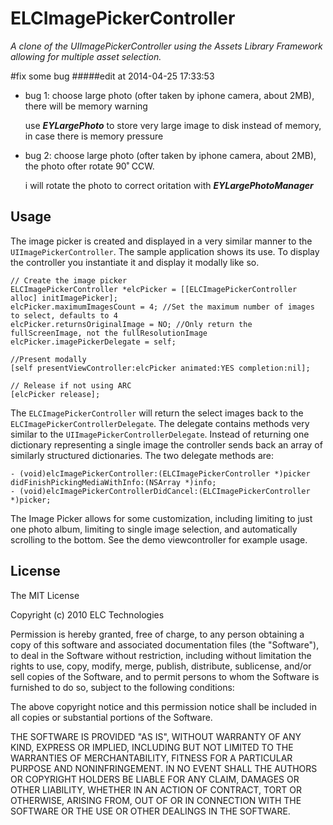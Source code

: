 # ELCImagePickerController

*A clone of the UIImagePickerController using the Assets Library Framework allowing for multiple asset selection.*

#fix some bug
#####edit at 2014-04-25 17:33:53

* bug 1: choose large photo (ofter taken by iphone camera, about 2MB), there will be memory warning

   use **_EYLargePhoto_** to store very large image to disk instead of memory, in case there is memory pressure

* bug 2: choose large photo (ofter taken by iphone camera, about 2MB), the photo ofter rotate 90˚ CCW.

   i will rotate the photo to correct oritation with **_EYLargePhotoManager_**
   
   




## Usage

The image picker is created and displayed in a very similar manner to the `UIImagePickerController`. The sample application  shows its use. To display the controller you instantiate it and display it modally like so.

```obj-c
// Create the image picker
ELCImagePickerController *elcPicker = [[ELCImagePickerController alloc] initImagePicker];
elcPicker.maximumImagesCount = 4; //Set the maximum number of images to select, defaults to 4
elcPicker.returnsOriginalImage = NO; //Only return the fullScreenImage, not the fullResolutionImage
elcPicker.imagePickerDelegate = self;

//Present modally
[self presentViewController:elcPicker animated:YES completion:nil];

// Release if not using ARC
[elcPicker release];
```

The `ELCImagePickerController` will return the select images back to the `ELCImagePickerControllerDelegate`. The delegate contains methods very similar to the `UIImagePickerControllerDelegate`. Instead of returning one dictionary representing a single image the controller sends back an array of similarly structured dictionaries. The two delegate methods are:

```obj-c
- (void)elcImagePickerController:(ELCImagePickerController *)picker didFinishPickingMediaWithInfo:(NSArray *)info;
- (void)elcImagePickerControllerDidCancel:(ELCImagePickerController *)picker;
```

The Image Picker allows for some customization, including limiting 
    to just one photo album, limiting to single image selection, and automatically
    scrolling to the bottom. See the demo viewcontroller for example usage.

## License

The MIT License

Copyright (c) 2010 ELC Technologies

Permission is hereby granted, free of charge, to any person obtaining a copy
of this software and associated documentation files (the "Software"), to deal
in the Software without restriction, including without limitation the rights
to use, copy, modify, merge, publish, distribute, sublicense, and/or sell
copies of the Software, and to permit persons to whom the Software is
furnished to do so, subject to the following conditions:

The above copyright notice and this permission notice shall be included in
all copies or substantial portions of the Software.

THE SOFTWARE IS PROVIDED "AS IS", WITHOUT WARRANTY OF ANY KIND, EXPRESS OR
IMPLIED, INCLUDING BUT NOT LIMITED TO THE WARRANTIES OF MERCHANTABILITY,
FITNESS FOR A PARTICULAR PURPOSE AND NONINFRINGEMENT. IN NO EVENT SHALL THE
AUTHORS OR COPYRIGHT HOLDERS BE LIABLE FOR ANY CLAIM, DAMAGES OR OTHER
LIABILITY, WHETHER IN AN ACTION OF CONTRACT, TORT OR OTHERWISE, ARISING FROM,
OUT OF OR IN CONNECTION WITH THE SOFTWARE OR THE USE OR OTHER DEALINGS IN
THE SOFTWARE.
